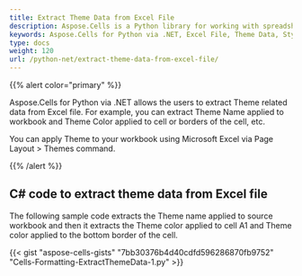 ```yaml
---
title: Extract Theme Data from Excel File
description: Aspose.Cells is a Python library for working with spreadsheet files. It supports extracting theme data from Excel files, allowing users to obtain the style and formatting information of documents. This article will introduce how to extract topic data from Excel files using the Aspose.Cells for Python via .NET library.
keywords: Aspose.Cells for Python via .NET, Excel File, Theme Data, Style, Format
type: docs
weight: 120
url: /python-net/extract-theme-data-from-excel-file/
---
```


{{% alert color="primary" %}}

Aspose.Cells for Python via .NET allows the users to extract Theme related data from Excel file. For example, you can extract Theme Name applied to workbook and Theme Color applied to cell or borders of the cell, etc.

You can apply Theme to your workbook using Microsoft Excel via Page Layout > Themes command.

{{% /alert %}}

## C# code to extract theme data from Excel file

The following sample code extracts the Theme name applied to source workbook and then it extracts the Theme color applied to cell A1 and Theme color applied to the bottom border of the cell.

{{< gist "aspose-cells-gists" "7bb30376b4d40cdfd596286870fb9752" "Cells-Formatting-ExtractThemeData-1.py" >}}

